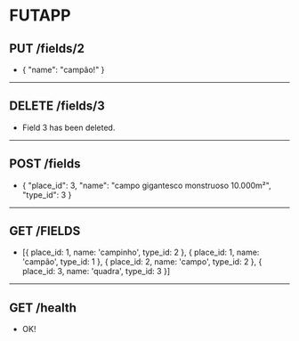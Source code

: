 # FUTAPP

## PUT /fields/2

-   {
    "name": "campão!"
    }

---

## DELETE /fields/3
* Field 3 has been deleted.
---

## POST /fields

-   {
    "place_id": 3,
    "name": "campo gigantesco monstruoso 10.000m²",
    "type_id": 3
    }

---

## GET /FIELDS

* [{
place_id: 1,
name: 'campinho',
type_id: 2
},
{
place_id: 1,
name: 'campâo',
type_id: 1
},
{
place_id: 2,
name: 'campo',
type_id: 2
},
{
place_id: 3,
name: 'quadra',
type_id: 3
}]
-------
GET /health
-
* OK!